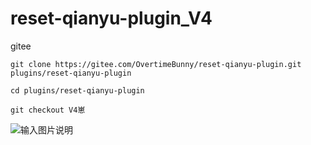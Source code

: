 # reset-qianyu-plugin_V4

gitee  

```
git clone https://gitee.com/OvertimeBunny/reset-qianyu-plugin.git plugins/reset-qianyu-plugin
```

~~~
cd plugins/reset-qianyu-plugin
~~~

~~~
git checkout V4崽
~~~



![输入图片说明](https://foruda.gitee.com/images/1717260284042283433/805232d1_11990909.png "74c87e0254f7436d8278de1ca63f1489.png")